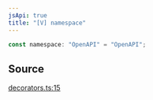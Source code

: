 ```yaml
---
jsApi: true
title: "[V] namespace"
---
```


```ts
const namespace: "OpenAPI" = "OpenAPI";
```

## Source

[decorators.ts:15](https://github.com/markcowl/cadl/blob/1a6d2b70/packages/openapi/src/decorators.ts#L15)
